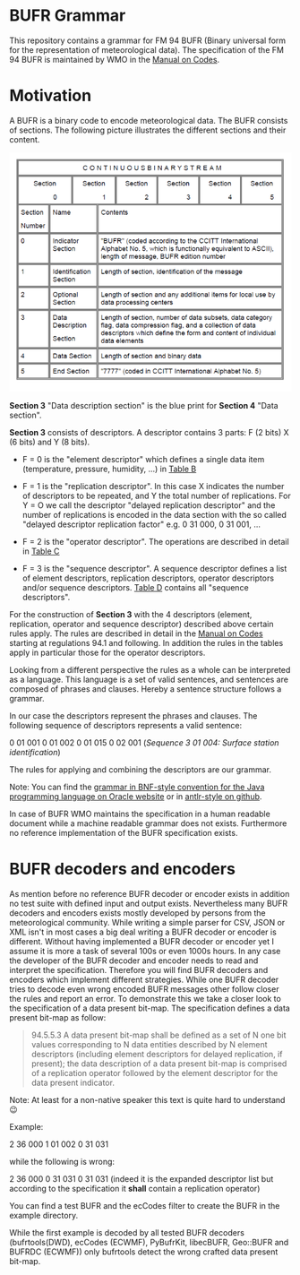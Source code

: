 # BUFR Grammar

This repository contains a grammar for FM 94 BUFR (Binary universal form for the representation of meteorological data).
The specification of the FM 94 BUFR is maintained by WMO in the [Manual on Codes](https://library.wmo.int/doc_num.php?explnum_id=5831).

# Motivation
A BUFR is a binary code to encode meteorological data. The BUFR consists of sections. The following picture illustrates the different sections and their content.

![BUFR Sections](https://github.com/mheene/bufr-grammar/blob/master/pics/sections.png)

**Section 3** "Data description section" is the blue print for **Section 4** "Data section". 

**Section 3** consists of descriptors. A descriptor contains 3 parts: F (2 bits) X (6 bits) and Y (8 bits).

* F = 0 is the "element descriptor" which defines a single data item (temperature, pressure, humidity, ...) in [Table B](http://www.wmo.int/pages/prog/www/WMOCodes/WMO306_vI2/LatestVERSION/WMO306_vI2_BUFRCREX_TableB_en.pdf)

* F = 1 is the "replication descriptor". In this case X indicates the number of descriptors to be repeated, and Y the total number of replications. For Y = O we call the descriptor "delayed replication descriptor" and the number of replications is encoded in the data section with the so called "delayed descriptor replication factor" e.g. 0 31 000, 0 31 001, ...

* F = 2 is the "operator descriptor". The operations are described in detail in [Table C](http://www.wmo.int/pages/prog/www/WMOCodes/WMO306_vI2/LatestVERSION/WMO306_vI2_BUFR_TableC_en.pdf)

* F = 3 is the "sequence descriptor". A sequence descriptor defines a list of element  descriptors,  replication  descriptors,  operator  descriptors  and/or  sequence descriptors.  [Table D](http://www.wmo.int/pages/prog/www/WMOCodes/WMO306_vI2/LatestVERSION/WMO306_vI2_BUFR_TableD_en.pdf) contains all "sequence descriptors".

For the construction of **Section 3** with the 4 descriptors (element, replication, operator and sequence descriptor) described above certain rules apply. The rules are described in detail in the [Manual on Codes](https://library.wmo.int/doc_num.php?explnum_id=5831) starting at regulations 94.1 and following. In addition the rules in the tables apply in particular those for the operator descriptors.

Looking from a different perspective the rules as a whole can be interpreted as a language. This language is a set of valid sentences, and sentences are composed of phrases and clauses. Hereby a sentence structure follows a grammar. 

In our case the descriptors represent the phrases and clauses. 
The following sequence of descriptors represents a valid sentence:

0 01 001 0 01 002 0 01 015 0 02 001 (*Sequence 3 01 004: Surface station identification*)

The rules for applying and combining the descriptors are our grammar. 

Note: You can find the [grammar in BNF-style convention for the Java programming language on Oracle website](https://docs.oracle.com/javase/specs/jls/se7/html/jls-18.html) or in [antlr-style on github](https://github.com/antlr/grammars-v4/tree/master/java).

In case of BUFR WMO maintains the specification in a human readable document while a machine readable grammar does not exists. Furthermore no reference implementation of the BUFR specification exists.  

# BUFR decoders and encoders

As mention before no reference BUFR decoder or encoder exists in addition no test suite with defined input and output exists. Nevertheless many BUFR decoders and encoders exists mostly developed by persons from the meteorological community. While writing a simple parser for CSV, JSON or XML isn't in most cases a big deal writing a BUFR decoder or encoder is different. Without having implemented a BUFR decoder or encoder yet I assume it is more a task of several 100s or even 1000s hours. In any case the developer of the BUFR decoder and encoder needs to read and interpret the specification. Therefore you will find BUFR decoders and encoders which implement different strategies. While one BUFR decoder tries to decode even wrong encoded BUFR messages other follow closer the rules and report an error. To demonstrate this we take a closer look to the specification of a data present bit-map. The specification defines a data present bit-map as follow:

> 94.5.5.3 A data present bit-map shall be defined as a set of N one bit values corresponding to N data entities described by N element descriptors (including element descriptors for delayed replication, if present); the data description of a data present bit-map is comprised of a replication operator followed by the element descriptor for the data present indicator. 

Note: At least for a non-native speaker this text is quite hard to understand :wink:

Example:

2 36 000 1 01 002 0 31 031

while the following is wrong:

2 36 000 0 31 031 0 31 031 (indeed it is the expanded descriptor list but according to the specification it **shall** contain a replication operator)

You can find a test BUFR and the ecCodes filter to create the BUFR in the example directory.

While the first example is decoded by all tested BUFR decoders (bufrtools(DWD), ecCodes (ECWMF), PyBufrKit, libecBUFR, Geo::BUFR and BUFRDC (ECWMF)) only bufrtools detect the wrong crafted data present bit-map.
